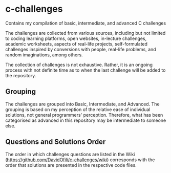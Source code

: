 # c-challenges
Contains my compilation of basic, intermediate, and advanced C challenges

The challenges are collected from various sources, including but not limited to coding learning platforms, open websites, in-lecture challenges, academic worksheets, aspects of real-life projects, self-formulated challenges inspired by conversions with people, real-life problems, and random imaginations, among others. 

The collection of challenges is not exhaustive. Rather, it is an ongoing process with not definite time as to when the last challenge will be added to the repository.

## Grouping
The challenges are grouped into Basic, Intermediate, and Advanced. The grouping is based on my perception of the relative ease of individual solutions, not general programmers' perception. Therefore, what has been categorised as advanced in this repository may be intermediate to someone else.

## Questions and Solutions Order
The order in which challenges questions are listed in the Wiki (https://github.com/DavidOfili/c-challenges/wiki) corresponds with the order that solutions are presented in the respective code files.
